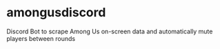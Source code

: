 # amongusdiscord
Discord Bot to scrape Among Us on-screen data and automatically mute players between rounds
